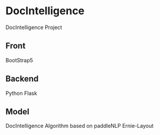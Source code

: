 # DocIntelligence
DocIntelligence Project
## Front 
BootStrap5

## Backend 
Python Flask

## Model
DocIntelligence Algorithm based on paddleNLP Ernie-Layout
